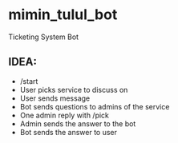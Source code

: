 # mimin_tulul_bot
Ticketing System Bot

## IDEA:

- /start
- User picks service to discuss on
- User sends message
- Bot sends questions to admins of the service
- One admin reply with /pick
- Admin sends the answer to the bot
- Bot sends the answer to user
